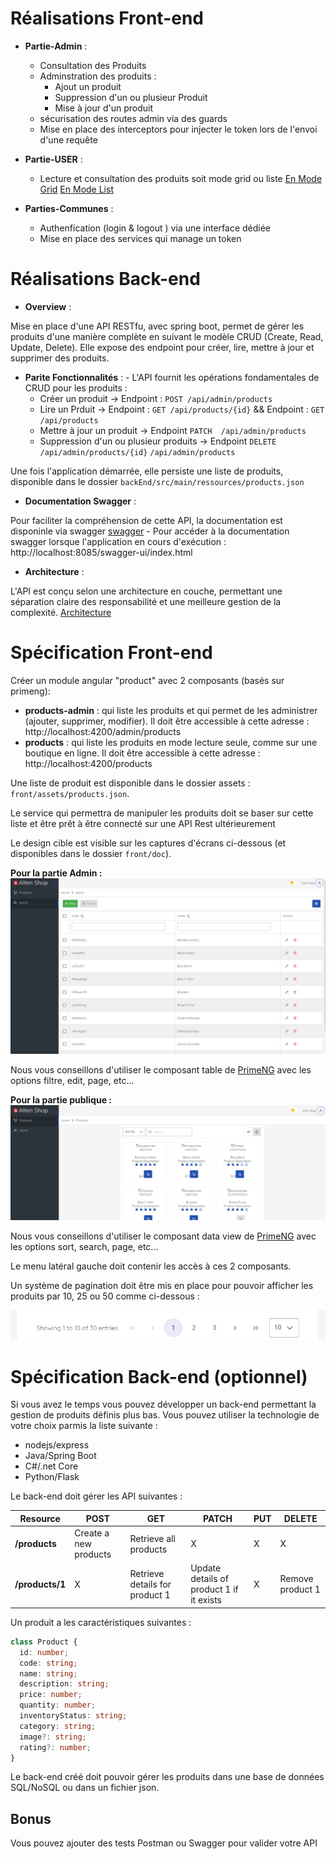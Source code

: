 # Réalisations Front-end
  - **Partie-Admin** : 
       - Consultation des Produits
       - Adminstration des produits :
          - Ajout un produit
          - Suppression d'un ou plusieur Produit 
          - Mise à jour d'un produit
       - sécurisation des routes admin via des guards
       - Mise en place des interceptors pour injecter le token lors de l'envoi d'une requête 
  
  - **Partie-USER** : 
      
       - Lecture et consultation des produits soit mode grid ou liste 
       [En Mode Grid](docs/grid.png)
       [En Mode List](docs/list.png)
   
   - **Parties-Communes** : 
      
      - Authenfication (login & logout ) via une interface dédiée 
      - Mise en place des services qui manage un token 


# Réalisations Back-end

   - **Overview** : 

   Mise en place d'une API RESTfu, avec spring boot, permet de gérer les produits d'une manière complète en suivant le modèle CRUD (Create, Read, Update, Delete). Elle expose des endpoint pour créer, lire, mettre à jour et supprimer des produits.

   - **Parite Fonctionnalités** : 
    - L'API fournit les opérations fondamentales de CRUD pour les produits :
     - Créer un produit  -> Endpoint : `POST /api/admin/products`
     - Lire un Prduit    -> Endpoint : `GET /api/products/{id}` &&  Endpoint : `GET /api/products`
     - Mettre à jour un produit -> Endpoint `PATCH  /api/admin/products`
     - Suppression d'un ou plusieur  produits -> Endpoint `DELETE  /api/admin/products/{id}` `/api/admin/products` 

   Une fois l'application démarrée, elle persiste une liste de produits, disponible dans le dossier  `backEnd/src/main/ressources/products.json`

   - **Documentation Swagger** :
   
   Pour faciliter la compréhension de cette API, la documentation est disponinle via swagger [swagger](/docs/swagger.png)
     - Pour accéder à la documentation swagger lorsque l'application en cours d'exécution : http://localhost:8085/swagger-ui/index.html
    
   - **Architecture** :

   L'API est conçu selon une architecture en couche, permettant une séparation claire des responsabilité et une meilleure gestion de la complexité. [Architecture](/docs/architecture.png)



   








# Spécification Front-end

Créer un module angular "product" avec 2 composants (basés sur primeng): 
 - **products-admin** : qui liste les produits et qui permet de les administrer (ajouter, supprimer, modifier).
    Il doit être accessible à cette adresse : http://localhost:4200/admin/products
 - **products** : qui liste les produits en mode lecture seule, comme sur une boutique en ligne.
    Il doit être accessible à cette adresse : http://localhost:4200/products

Une liste de produit est disponible dans le dossier assets : `front/assets/products.json`.

Le service qui permettra de manipuler les produits doit se baser sur cette liste et être prêt à être connecté sur une API Rest ultérieurement

Le design cible est visible sur les captures d'écrans ci-dessous (et disponibles dans le dossier `front/doc`).

**Pour la partie Admin :**
![admin](front/doc/products-admin.png)

Nous vous conseillons d'utiliser le composant table de [PrimeNG](https://primeng.org/table/filter) avec les options filtre, edit, page, etc...

 **Pour la partie publique :**
![public](front/doc/products.png)

Nous vous conseillons d'utiliser le composant data view de [PrimeNG](https://primeng.org/dataview) avec les options sort, search, page, etc...


Le menu latéral gauche doit contenir les accès à ces 2 composants.

Un système de pagination doit être mis en place pour pouvoir afficher les produits par 10, 25 ou 50 comme ci-dessous :

![pagination](front/doc/pagination.png)

# Spécification Back-end (optionnel)

Si vous avez le temps vous pouvez développer un back-end permettant la gestion de produits définis plus bas.
Vous pouvez utiliser la technologie de votre choix parmis la liste suivante :

- nodejs/express
- Java/Spring Boot
- C#/.net Core
- Python/Flask


Le back-end doit gérer les API suivantes : 

| Resource           | POST                  | GET                            | PATCH                                    | PUT | DELETE           |
| ------------------ | --------------------- | ------------------------------ | ---------------------------------------- | --- | ---------------- |
| **/products**      | Create a new products | Retrieve all products          | X                                        | X   |     X            |
| **/products/1**    | X                     | Retrieve details for product 1 | Update details of product 1 if it exists | X   | Remove product 1 |

Un produit a les caractéristiques suivantes : 

``` typescript
class Product {
  id: number;
  code: string;
  name: string;
  description: string;
  price: number;
  quantity: number;
  inventoryStatus: string;
  category: string;
  image?: string;
  rating?: number;
}
```

Le back-end créé doit pouvoir gérer les produits dans une base de données SQL/NoSQL ou dans un fichier json.

## Bonus

Vous pouvez ajouter des tests Postman ou Swagger pour valider votre API
